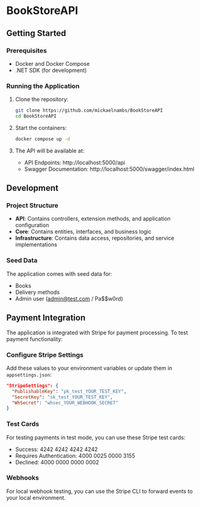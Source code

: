 # BookStoreAPI

## Getting Started

### Prerequisites

- Docker and Docker Compose
- .NET SDK (for development)

### Running the Application

1. Clone the repository:
   ```bash
   git clone https://github.com/mickaelnambs/BookStoreAPI
   cd BookStoreAPI
   ```

2. Start the containers:
   ```bash
   docker compose up -d
   ```

3. The API will be available at:
   - API Endpoints: http://localhost:5000/api
   - Swagger Documentation: http://localhost:5000/swagger/index.html

## Development

### Project Structure

- **API**: Contains controllers, extension methods, and application configuration
- **Core**: Contains entities, interfaces, and business logic
- **Infrastructure**: Contains data access, repositories, and service implementations

### Seed Data

The application comes with seed data for:
- Books
- Delivery methods
- Admin user (admin@test.com / Pa$$w0rd)

## Payment Integration

The application is integrated with Stripe for payment processing. To test payment functionality:

### Configure Stripe Settings

Add these values to your environment variables or update them in `appsettings.json`:

```json
"StripeSettings": {
  "PublishableKey": "pk_test_YOUR_TEST_KEY",
  "SecretKey": "sk_test_YOUR_TEST_KEY",
  "WhSecret": "whsec_YOUR_WEBHOOK_SECRET"
}
```

### Test Cards

For testing payments in test mode, you can use these Stripe test cards:
- Success: 4242 4242 4242 4242
- Requires Authentication: 4000 0025 0000 3155
- Declined: 4000 0000 0000 0002

### Webhooks

For local webhook testing, you can use the Stripe CLI to forward events to your local environment.